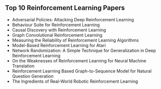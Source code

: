 <h2> Top 10 Reinforcement Learning Papers</h2>

<ul>

                             

 <li><a target="_blank" href="https://github.com/manjunath5496/Top-10-Reinforcement-Learning-Papers/blob/master/sdl(1).pdf" style="text-decoration:none;">Adversarial Policies: Attacking Deep Reinforcement Learning</a></li>

 <li><a target="_blank" href="https://github.com/manjunath5496/Top-10-Reinforcement-Learning-Papers/blob/master/sdl(2).pdf" style="text-decoration:none;">Behaviour Suite for Reinforcement Learning</a></li>

<li><a target="_blank" href="https://github.com/manjunath5496/Top-10-Reinforcement-Learning-Papers/blob/master/sdl(3).pdf" style="text-decoration:none;">Causal Discovery with Reinforcement Learning</a></li>
 <li><a target="_blank" href="https://github.com/manjunath5496/Top-10-Reinforcement-Learning-Papers/blob/master/sdl(4).pdf" style="text-decoration:none;">Graph Convolutional Reinforcement Learning</a></li>                              
<li><a target="_blank" href="https://github.com/manjunath5496/Top-10-Reinforcement-Learning-Papers/blob/master/sdl(5).pdf" style="text-decoration:none;"> Measuring the Reliability of Reinforcement Learning Algorithms</a></li>
<li><a target="_blank" href="https://github.com/manjunath5496/Top-10-Reinforcement-Learning-Papers/blob/master/sdl(6).pdf" style="text-decoration:none;">Model-Based Reinforcement Learning for Atari</a></li>
 <li><a target="_blank" href="https://github.com/manjunath5496/Top-10-Reinforcement-Learning-Papers/blob/master/sdl(7).pdf" style="text-decoration:none;">Network Randomization: A Simple Technique for Generalization in Deep Reinforcement Learning</a></li>

 <li><a target="_blank" href="https://github.com/manjunath5496/Top-10-Reinforcement-Learning-Papers/blob/master/sdl(8).pdf" style="text-decoration:none;">On the Weaknesses of Reinforcement Learning for Neural Machine Translation</a></li>
   <li><a target="_blank" href="https://github.com/manjunath5496/Top-10-Reinforcement-Learning-Papers/blob/master/sdl(9).pdf" style="text-decoration:none;">Reinforcement Learning Based Graph-to-Sequence Model for Natural Question Generation</a></li>
  
   
 <li><a target="_blank" href="https://github.com/manjunath5496/Top-10-Reinforcement-Learning-Papers/blob/master/sdl(10).pdf" style="text-decoration:none;">
The Ingredients of Real-World Robotic Reinforcement Learning</a></li>                      
 
 </ul>
